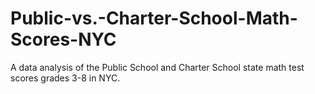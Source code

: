 # Public-vs.-Charter-School-Math-Scores-NYC
A data analysis of the Public School and Charter School state math test scores grades 3-8 in NYC.
